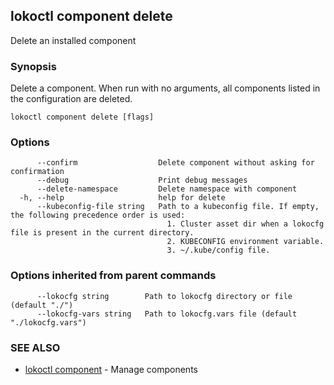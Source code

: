 ## lokoctl component delete

Delete an installed component

### Synopsis

Delete a component.
When run with no arguments, all components listed in the configuration are deleted.

```
lokoctl component delete [flags]
```

### Options

```
      --confirm                  Delete component without asking for confirmation
      --debug                    Print debug messages
      --delete-namespace         Delete namespace with component
  -h, --help                     help for delete
      --kubeconfig-file string   Path to a kubeconfig file. If empty, the following precedence order is used:
                                   1. Cluster asset dir when a lokocfg file is present in the current directory.
                                   2. KUBECONFIG environment variable.
                                   3. ~/.kube/config file.
```

### Options inherited from parent commands

```
      --lokocfg string        Path to lokocfg directory or file (default "./")
      --lokocfg-vars string   Path to lokocfg.vars file (default "./lokocfg.vars")
```

### SEE ALSO

* [lokoctl component](lokoctl_component.md)	 - Manage components

